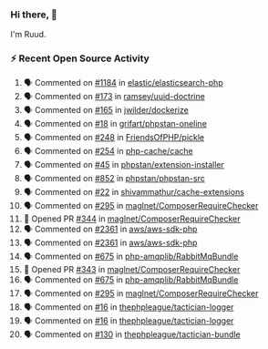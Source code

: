 ### Hi there, 👋

I'm Ruud.
 
### :zap: Recent Open Source Activity

<!--START_SECTION:activity-->
1. 🗣 Commented on [#1184](https://github.com/elastic/elasticsearch-php/issues/1184) in [elastic/elasticsearch-php](https://github.com/elastic/elasticsearch-php)
2. 🗣 Commented on [#173](https://github.com/ramsey/uuid-doctrine/issues/173) in [ramsey/uuid-doctrine](https://github.com/ramsey/uuid-doctrine)
3. 🗣 Commented on [#165](https://github.com/jwilder/dockerize/issues/165) in [jwilder/dockerize](https://github.com/jwilder/dockerize)
4. 🗣 Commented on [#18](https://github.com/grifart/phpstan-oneline/issues/18) in [grifart/phpstan-oneline](https://github.com/grifart/phpstan-oneline)
5. 🗣 Commented on [#248](https://github.com/FriendsOfPHP/pickle/issues/248) in [FriendsOfPHP/pickle](https://github.com/FriendsOfPHP/pickle)
6. 🗣 Commented on [#254](https://github.com/php-cache/cache/issues/254) in [php-cache/cache](https://github.com/php-cache/cache)
7. 🗣 Commented on [#45](https://github.com/phpstan/extension-installer/issues/45) in [phpstan/extension-installer](https://github.com/phpstan/extension-installer)
8. 🗣 Commented on [#852](https://github.com/phpstan/phpstan-src/issues/852) in [phpstan/phpstan-src](https://github.com/phpstan/phpstan-src)
9. 🗣 Commented on [#22](https://github.com/shivammathur/cache-extensions/issues/22) in [shivammathur/cache-extensions](https://github.com/shivammathur/cache-extensions)
10. 🗣 Commented on [#295](https://github.com/maglnet/ComposerRequireChecker/issues/295) in [maglnet/ComposerRequireChecker](https://github.com/maglnet/ComposerRequireChecker)
11. 💪 Opened PR [#344](https://github.com/maglnet/ComposerRequireChecker/pull/344) in [maglnet/ComposerRequireChecker](https://github.com/maglnet/ComposerRequireChecker)
12. 🗣 Commented on [#2361](https://github.com/aws/aws-sdk-php/issues/2361) in [aws/aws-sdk-php](https://github.com/aws/aws-sdk-php)
13. 🗣 Commented on [#2361](https://github.com/aws/aws-sdk-php/issues/2361) in [aws/aws-sdk-php](https://github.com/aws/aws-sdk-php)
14. 🗣 Commented on [#675](https://github.com/php-amqplib/RabbitMqBundle/issues/675) in [php-amqplib/RabbitMqBundle](https://github.com/php-amqplib/RabbitMqBundle)
15. 💪 Opened PR [#343](https://github.com/maglnet/ComposerRequireChecker/pull/343) in [maglnet/ComposerRequireChecker](https://github.com/maglnet/ComposerRequireChecker)
16. 🗣 Commented on [#675](https://github.com/php-amqplib/RabbitMqBundle/issues/675) in [php-amqplib/RabbitMqBundle](https://github.com/php-amqplib/RabbitMqBundle)
17. 🗣 Commented on [#295](https://github.com/maglnet/ComposerRequireChecker/issues/295) in [maglnet/ComposerRequireChecker](https://github.com/maglnet/ComposerRequireChecker)
18. 🗣 Commented on [#16](https://github.com/thephpleague/tactician-logger/issues/16) in [thephpleague/tactician-logger](https://github.com/thephpleague/tactician-logger)
19. 🗣 Commented on [#16](https://github.com/thephpleague/tactician-logger/issues/16) in [thephpleague/tactician-logger](https://github.com/thephpleague/tactician-logger)
20. 🗣 Commented on [#130](https://github.com/thephpleague/tactician-bundle/issues/130) in [thephpleague/tactician-bundle](https://github.com/thephpleague/tactician-bundle)
<!--END_SECTION:activity-->
